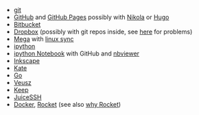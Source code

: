 <!-- 
.. link: 
.. description: 
.. tags: tech, lifestyle, nerdin
.. date: 2014-12-12 
.. title: Things that you can not do without
.. slug: things-that-you-can-not-do-without
-->

* [git](http://git-scm.com/)
* [GitHub](https://github.com/) and [GitHub Pages](https://pages.github.com/) possibly with [Nikola](https://github.com/getnikola/nikola) or [Hugo](https://github.com/spf13/hugo)
* [Bitbucket](https://bitbucket.org/)
* [Dropbox](https://www.dropbox.com) (possibly with git repos inside, see [here]() for problems)
* [Mega](mega.co.nz) with [linux sync](https://mega.co.nz/#sync)
* [ipython](http://ipython.org/)
* [ipython Notebook](http://ipython.org/notebook.html) with GitHub and [nbviewer](http://nbviewer.ipython.org/)
* [Inkscape](https://www.inkscape.org/en/)
* [Kate](http://kate-editor.org/)
* [Go](http://brunettoziosi.eu/posts/best-golang-installation.html) 
* [Veusz](https://github.com/jeremysanders/veusz)
* [Keep](https://keep.google.com)
* [JuiceSSH](https://juicessh.com/)
* [Docker](https://www.docker.com/), [Rocket](https://github.com/coreos/rocket) (see also [why Rocket](https://coreos.com/blog/rocket/))


